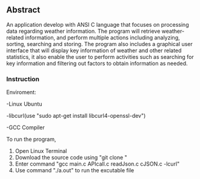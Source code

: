 ## Abstract
An application develop with ANSI C language that focuses on processing data regarding weather information. The program will retrieve weather-related information, and perform multiple actions including analyzing, sorting, searching and storing.
The program also includes a graphical user interface that will display key information of weather and other related statistics, it also enable the user to perform activities such as searching for key information and filtering out factors to obtain information as needed.

### Instruction

Enviroment:

-Linux Ubuntu

-libcurl(use "sudo apt-get install libcurl4-openssl-dev")

-GCC Compiler

To run the program, 
1. Open Linux Terminal
2. Download the source code using "git clone <http address>"
3. Enter command "gcc main.c APIcall.c readJson.c cJSON.c  -lcurl"
4. Use command "./a.out" to run the excutable file

